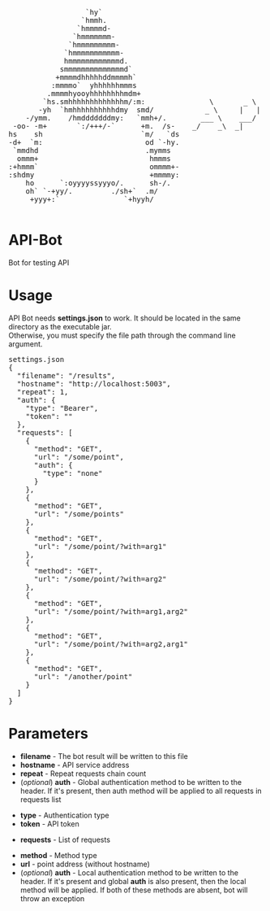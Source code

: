 <pre> 
                  `hy`
                 `hmmh.
                `hmmmmd-
               `hmmmmmmm-
              `hmmmmmmmmm-
             `hmmmmmmmmmmm-
             hmmmmmmmmmmmmd.
            smmmmmmmmmmmmmmd`
           +mmmmdhhhhhddmmmmh`
          :mmmmo`  yhhhhhhmmms
         .mmmmhyooyhhhhhhhhmdm+
        `hs.smhhhhhhhhhhhhhm/:m:               \       _ \   _ _|         __ )            |
       -yh  `hmhhhhhhhhhhdmy  smd/            _ \     |   |    |          __ \     _ \    __|
    -/ymm.    /hmdddddddmy:   `mmh+/.        ___ \    ___/     |          |   |   (   |   |
 -oo- -m+       `:/+++/-`      +m.  /s-    _/    _\  _|      ___|        ____/   \___/   \__|
hs    sh                       `m/   `ds
-d+  `m:                        od `-hy.
 `mmdhd                         .mymms
  ommm+                          hmmms
:+hmmm`                          ommmm+-
:shdmy                           +mmmmy:
    ho      `:oyyyyssyyyo/.      sh-/.
    oh` `-+yy/.         ./sh+`  .m/
     +yyy+:`               `+hyyh/

</pre>
# API-Bot
Bot for testing API

# Usage
API Bot needs <b>settings.json</b> to work. It should be located in the same directory as the executable jar.</br>
Otherwise, you must specify the file path through the command line argument.
<pre>
settings.json
{
  "filename": "/results",
  "hostname": "http://localhost:5003",
  "repeat": 1,
  "auth": {
    "type": "Bearer",
    "token": "<token here>"
  },
  "requests": [
    {
      "method": "GET",
      "url": "/some/point",
      "auth": {
        "type": "none"
      }
    },
    {
      "method": "GET",
      "url": "/some/points"
    },
    {
      "method": "GET",
      "url": "/some/point/?with=arg1"
    },
    {
      "method": "GET",
      "url": "/some/point/?with=arg2"
    },
    {
      "method": "GET",
      "url": "/some/point/?with=arg1,arg2"
    },
    {
      "method": "GET",
      "url": "/some/point/?with=arg2,arg1"
    },
    {
      "method": "GET",
      "url": "/another/point"
    }
  ]
}
</pre>

# Parameters
 - <b>filename</b> - The bot result will be written to this file
 - <b>hostname</b> - API service address
 - <b>repeat</b> - Repeat requests chain count
 - (<i>optional</i>) <b>auth</b> - Global authentication method to be written to the header. If it's present, then auth method will be applied to all requests in requests list
  *  <b>type</b> - Аuthentication type
  *  <b>token</b> - API token
 - <b>requests</b> - List of requests
  *  <b>method</b> - Method type
  *  <b>url</b> - point address (without hostname)
  *  (<i>optional</i>) <b>auth</b> - Local authentication method to be written to the header. If it's present and global <b>auth</b> is also present, then the local method will be applied. If both of these methods are absent, bot will throw an exception
